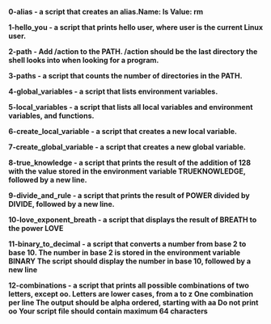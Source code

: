 **0-alias - a script that creates an alias.Name: ls Value: rm**

**1-hello_you - a script that prints hello user, where user is the current Linux user.**

**2-path - Add /action to the PATH. /action should be the last directory the shell looks into when looking for a program.**

**3-paths - a script that counts the number of directories in the PATH.**

**4-global_variables - a script that lists environment variables.**

**5-local_variables - a script that lists all local variables and environment variables, and functions.**

**6-create_local_variable - a script that creates a new local variable.**

**7-create_global_variable - a script that creates a new global variable.**

**8-true_knowledge -  a script that prints the result of the addition of 128 with the value stored in the environment variable TRUEKNOWLEDGE, followed by a new line.**

**9-divide_and_rule - a script that prints the result of POWER divided by DIVIDE, followed by a new line.**

**10-love_exponent_breath - a script that displays the result of BREATH to the power LOVE**

**11-binary_to_decimal - a script that converts a number from base 2 to base 10. The number in base 2 is stored in the environment variable BINARY The script should display the number in base 10, followed by a new line**

**12-combinations - a script that prints all possible combinations of two letters, except oo. Letters are lower cases, from a to z One combination per line The output should be alpha ordered, starting with aa Do not print oo Your script file should contain maximum 64 characters**
